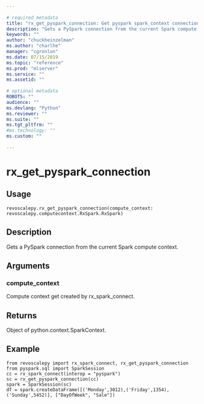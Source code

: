 ```yaml
--- 
 
# required metadata 
title: "rx_get_pyspark_connection: Get pyspark spark_context connection from Spark compute context (revoscalepy)" 
description: "Gets a PySpark connection from the current Spark compute context." 
keywords: "" 
author: "chuckheinzelman"
ms.author: "charlhe" 
manager: "cgronlun" 
ms.date: 07/15/2019
ms.topic: "reference" 
ms.prod: "mlserver" 
ms.service: "" 
ms.assetid: "" 
 
# optional metadata 
ROBOTS: "" 
audience: "" 
ms.devlang: "Python" 
ms.reviewer: "" 
ms.suite: "" 
ms.tgt_pltfrm: "" 
#ms.technology: "" 
ms.custom: "" 
 
---
```


# rx_get_pyspark_connection


 


## Usage



```
revoscalepy.rx_get_pyspark_connection(compute_context: revoscalepy.computecontext.RxSpark.RxSpark)
```





## Description

Gets a PySpark connection from the current Spark compute context.


## Arguments


### compute_context

Compute context get created by rx_spark_connect.


## Returns

Object of python.context.SparkContext.


## Example



```
from revoscalepy import rx_spark_connect, rx_get_pyspark_connection
from pyspark.sql import SparkSession
cc = rx_spark_connect(interop = "pyspark")
sc = rx_get_pyspark_connection(cc)
spark = SparkSession(sc)
df = spark.createDataFrame([('Monday',3012),('Friday',1354),('Sunday',5452)], ["DayOfWeek", "Sale"])
```

